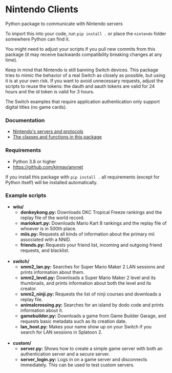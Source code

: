 # Nintendo Clients
Python package to communicate with Nintendo servers

To import this into your code, run `pip install .` or place the `nintendo` folder somewhere Python can find it.

You might need to adjust your scripts if you pull new commits from this package (it may receive backwards compatibility breaking changes at any time).

Keep in mind that Nintendo is still banning Switch devices. This package tries to mimic the behavior of a real Switch as closely as possible, but using it is at your own risk. If you want to avoid unnecessary requests, adjust the scripts to reuse the tokens: the dauth and aauth tokens are valid for 24 hours and the id token is valid for 3 hours.

The Switch examples that require application authentication only support digital titles (no game cards).

### Documentation
* [Nintendo's servers and protocols](https://github.com/Kinnay/NintendoClients/wiki)
* [The classes and functions in this package](https://nintendoclients.readthedocs.io)

### Requirements
* Python 3.8 or higher
* https://github.com/kinnay/anynet

If you install this package with `pip install .` all requirements (except for Python itself) will be installed automatically.

### Example scripts
* **wiiu/**
    * **donkeykong.py:** Downloads DKC Tropical Freeze rankings and the replay file of the world record.
    * **mariokart.py:** Downloads Mario Kart 8 rankings and the replay file of whoever is in 500th place.
    * **miis.py:** Requests all kinds of information about the primary mii associated with a NNID.
    * **friends.py:** Requests your friend list, incoming and outgoing friend requests, and blacklist.
    <br><br>
* **switch/**
    * **smm2_lan.py:** Searches for Super Mario Maker 2 LAN sessions and prints information about them.
    * **smm2_level.py:** Downloads a Super Mario Maker 2 level and its thumbnails, and prints information about both the level and its creator.
    * **smm2_ninji.py:** Requests the list of ninji courses and downloads a replay file.
    * **animalcrossing.py:** Searches for an island by dodo code and prints information about it.
    * **gamebuilder.py:** Downloads a game from Game Builder Garage, and requests basic metadata such as its creation date.
    * **lan_host.py:** Makes your name show up on your Switch if you search for LAN sessions in Splatoon 2.
    <br><br>
* **custom/**
    * **server.py:** Shows how to create a simple game server with both an authentication server and a secure server.
    * **server_login.py:** Logs in on a game server and disconnects immediately. This can be used to test custom servers.
